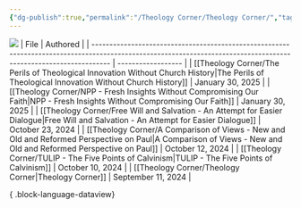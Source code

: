 ```yaml
---
{"dg-publish":true,"permalink":"/Theology Corner/Theology Corner/","tags":["theology"]}
---
```


![](https://i.imgur.com/U84DBYd.png)
| File                                                                                                                                                              | Authored           |
| ----------------------------------------------------------------------------------------------------------------------------------------------------------------- | ------------------ |
| [[Theology Corner/The Perils of Theological Innovation Without Church History\|The Perils of Theological Innovation Without Church History]]                   | January 30, 2025   |
| [[Theology Corner/NPP - Fresh Insights Without Compromising Our Faith\|NPP - Fresh Insights Without Compromising Our Faith]]                                   | January 30, 2025   |
| [[Theology Corner/Free Will and Salvation - An Attempt for Easier Dialogue\|Free Will and Salvation - An Attempt for Easier Dialogue]]                         | October 23, 2024   |
| [[Theology Corner/A Comparison of Views - New and Old and Reformed Perspective on Paul\|A Comparison of Views - New and Old and Reformed Perspective on Paul]] | October 12, 2024   |
| [[Theology Corner/TULIP - The Five Points of Calvinism\|TULIP - The Five Points of Calvinism]]                                                                 | October 10, 2024   |
| [[Theology Corner/Theology Corner\|Theology Corner]]                                                                                                           | September 11, 2024 |

{ .block-language-dataview}